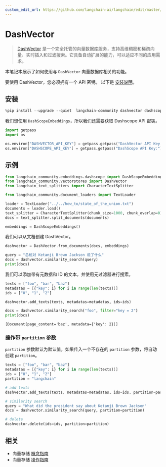 ```yaml
---
custom_edit_url: https://github.com/langchain-ai/langchain/edit/master/docs/docs/integrations/vectorstores/dashvector.ipynb
---
```


# DashVector

> [DashVector](https://help.aliyun.com/document_detail/2510225.html) 是一个完全托管的向量数据库服务，支持高维稠密和稀疏向量、实时插入和过滤搜索。它具备自动扩展的能力，可以适应不同的应用需求。

本笔记本展示了如何使用与 `DashVector` 向量数据库相关的功能。

要使用 DashVector，您必须拥有一个 API 密钥。
以下是 [安装说明](https://help.aliyun.com/document_detail/2510223.html)。

## 安装


```python
%pip install --upgrade --quiet  langchain-community dashvector dashscope
```

我们想使用 `DashScopeEmbeddings`，所以我们还需要获取 Dashscope API 密钥。


```python
import getpass
import os

os.environ["DASHVECTOR_API_KEY"] = getpass.getpass("DashVector API Key:")
os.environ["DASHSCOPE_API_KEY"] = getpass.getpass("DashScope API Key:")
```

## 示例


```python
from langchain_community.embeddings.dashscope import DashScopeEmbeddings
from langchain_community.vectorstores import DashVector
from langchain_text_splitters import CharacterTextSplitter
```


```python
from langchain_community.document_loaders import TextLoader

loader = TextLoader("../../how_to/state_of_the_union.txt")
documents = loader.load()
text_splitter = CharacterTextSplitter(chunk_size=1000, chunk_overlap=0)
docs = text_splitter.split_documents(documents)

embeddings = DashScopeEmbeddings()
```

我们可以从文档创建 DashVector。


```python
dashvector = DashVector.from_documents(docs, embeddings)

query = "总统对 Ketanji Brown Jackson 说了什么"
docs = dashvector.similarity_search(query)
print(docs)
```

我们可以添加带有元数据和 ID 的文本，并使用元过滤器进行搜索。


```python
texts = ["foo", "bar", "baz"]
metadatas = [{"key": i} for i in range(len(texts))]
ids = ["0", "1", "2"]

dashvector.add_texts(texts, metadatas=metadatas, ids=ids)

docs = dashvector.similarity_search("foo", filter="key = 2")
print(docs)
```
```output
[Document(page_content='baz', metadata={'key': 2})]
```

### 操作带 `partition` 参数

`partition` 参数默认为默认值，如果传入一个不存在的 `partition` 参数，将自动创建 `partition`。

```python
texts = ["foo", "bar", "baz"]
metadatas = [{"key": i} for i in range(len(texts))]
ids = ["0", "1", "2"]
partition = "langchain"

# add texts
dashvector.add_texts(texts, metadatas=metadatas, ids=ids, partition=partition)

# similarity search
query = "What did the president say about Ketanji Brown Jackson"
docs = dashvector.similarity_search(query, partition=partition)

# delete
dashvector.delete(ids=ids, partition=partition)
```

## 相关

- 向量存储 [概念指南](/docs/concepts/#vector-stores)
- 向量存储 [操作指南](/docs/how_to/#vector-stores)